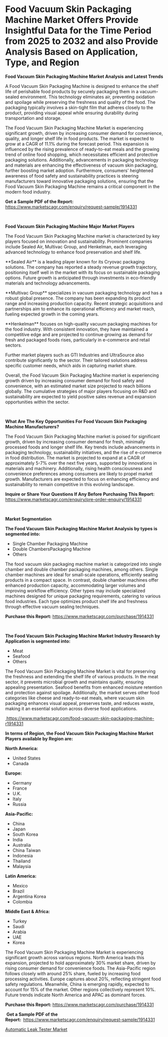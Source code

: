 <p><h1>Food Vacuum Skin Packaging Machine Market Offers Provide Insightful Data for the Time Period from 2025 to 2032 and also Provide Analysis Based on Application, Type, and Region</h1></p><p><strong>Food Vacuum Skin Packaging Machine Market Analysis and Latest Trends</strong></p>
<p><p>A Food Vacuum Skin Packaging Machine is designed to enhance the shelf life of perishable food products by securely packaging them in a vacuum-sealed environment. This technology eliminates air, preventing oxidation and spoilage while preserving the freshness and quality of the food. The packaging typically involves a skin-tight film that adheres closely to the product, providing visual appeal while ensuring durability during transportation and storage.</p><p>The Food Vacuum Skin Packaging Machine Market is experiencing significant growth, driven by increasing consumer demand for convenience, quality, and longer shelf life in food products. The market is expected to grow at a CAGR of 11.1% during the forecast period. This expansion is influenced by the rising prevalence of ready-to-eat meals and the growing trend of online food shopping, which necessitates efficient and protective packaging solutions. Additionally, advancements in packaging technology and materials are enhancing the effectiveness of vacuum skin packaging, further boosting market adoption. Furthermore, consumers' heightened awareness of food safety and sustainability practices is steering manufacturers toward innovative packaging solutions, ensuring that the Food Vacuum Skin Packaging Machine remains a critical component in the modern food industry.</p></p>
<p><strong>Get a Sample PDF of the Report:&nbsp;</strong> <a href="https://www.marketscagr.com/enquiry/request-sample/1914331?utm_campaign=2626&utm_medium=2&utm_source=Github&utm_content=ia&utm_term=01032025&utm_id=food-vacuum-skin-packaging-machine">https://www.marketscagr.com/enquiry/request-sample/1914331</a></p>
<p>&nbsp;</p>
<p><strong>Food Vacuum Skin Packaging Machine Major Market Players</strong></p>
<p><p>The Food Vacuum Skin Packaging Machine market is characterized by key players focused on innovation and sustainability. Prominent companies include Sealed Air, Multivac Group, and Henkelman, each leveraging advanced technology to enhance food preservation and shelf life.</p><p>**Sealed Air** is a leading player known for its Cryovac packaging solutions. The company has reported a steady revenue growth trajectory, positioning itself well in the market with its focus on sustainable packaging options. Future growth is anticipated through investments in eco-friendly materials and technology advancements.</p><p>**Multivac Group** specializes in vacuum packaging technology and has a robust global presence. The company has been expanding its product range and increasing production capacity. Recent strategic acquisitions and partnerships aim to enhance its operational efficiency and market reach, fueling expected growth in the coming years.</p><p>**Henkelman** focuses on high-quality vacuum packaging machines for the food industry. With consistent innovation, they have maintained a competitive edge and are projected to continue growing as demand for fresh and packaged foods rises, particularly in e-commerce and retail sectors.</p><p>Further market players such as GTI Industries and UltraSource also contribute significantly to the sector. Their tailored solutions address specific customer needs, which aids in capturing market share.</p><p>Overall, the Food Vacuum Skin Packaging Machine market is experiencing growth driven by increasing consumer demand for food safety and convenience, with an estimated market size projected to reach billions globally. The cumulative strategies of major players focusing on R&D and sustainability are expected to yield positive sales revenue and expansion opportunities within the sector.</p></p>
<p>&nbsp;</p>
<p><strong>What Are The Key Opportunities For Food Vacuum Skin Packaging Machine Manufacturers?</strong></p>
<p><p>The Food Vacuum Skin Packaging Machine market is poised for significant growth, driven by increasing consumer demand for fresh, minimally processed foods and longer shelf life. Key trends include advancements in packaging technology, sustainability initiatives, and the rise of e-commerce in food distribution. The market is projected to expand at a CAGR of approximately 5-7% over the next five years, supported by innovations in materials and machinery. Additionally, rising health consciousness and convenience preferences among consumers are likely to propel market growth. Manufacturers are expected to focus on enhancing efficiency and sustainability to remain competitive in this evolving landscape.</p></p>
<p><strong>Inquire or Share Your Questions If Any Before Purchasing This Report:</strong> <a href="https://www.marketscagr.com/enquiry/pre-order-enquiry/1914331?utm_campaign=2626&utm_medium=2&utm_source=Github&utm_content=ia&utm_term=01032025&utm_id=food-vacuum-skin-packaging-machine">https://www.marketscagr.com/enquiry/pre-order-enquiry/1914331</a></p>
<p>&nbsp;</p>
<p><strong>Market Segmentation</strong></p>
<p><strong>The Food Vacuum Skin Packaging Machine Market Analysis by types is segmented into:</strong></p>
<p><ul><li>Single Chamber Packaging Machine</li><li>Double ChambersPackaging Machine</li><li>Others</li></ul></p>
<p><p>The food vacuum skin packaging machine market is categorized into single chamber and double chamber packaging machines, among others. Single chamber machines are ideal for small-scale operations, efficiently sealing products in a compact space. In contrast, double chamber machines offer enhanced production capacity, accommodating larger volumes and improving workflow efficiency. Other types may include specialized machines designed for unique packaging requirements, catering to various food industries. Each type optimizes product shelf life and freshness through effective vacuum sealing techniques.</p></p>
<p><strong>Purchase this Report:&nbsp;</strong><a href="https://www.marketscagr.com/purchase/1914331?utm_campaign=2626&utm_medium=2&utm_source=Github&utm_content=ia&utm_term=01032025&utm_id=food-vacuum-skin-packaging-machine">https://www.marketscagr.com/purchase/1914331</a></p>
<p>&nbsp;</p>
<p><strong>The Food Vacuum Skin Packaging Machine Market Industry Research by Application is segmented into:</strong></p>
<p><ul><li>Meat</li><li>Seafood</li><li>Others</li></ul></p>
<p><p>The Food Vacuum Skin Packaging Machine Market is vital for preserving the freshness and extending the shelf life of various products. In the meat sector, it prevents microbial growth and maintains quality, ensuring appealing presentation. Seafood benefits from enhanced moisture retention and protection against spoilage. Additionally, the market serves other food categories like cheese and ready-to-eat meals, where vacuum skin packaging enhances visual appeal, preserves taste, and reduces waste, making it an essential solution across diverse food applications.</p></p>
<p><a href="https://www.marketscagr.com/food-vacuum-skin-packaging-machine-r1914331?utm_campaign=2626&utm_medium=2&utm_source=Github&utm_content=ia&utm_term=01032025&utm_id=food-vacuum-skin-packaging-machine">&nbsp;https://www.marketscagr.com/food-vacuum-skin-packaging-machine-r1914331</a></p>
<p><strong>In terms of Region, the Food Vacuum Skin Packaging Machine Market Players available by Region are:</strong></p>
<p>
    <p> <strong> North America: </strong>
        <ul>
            <li>United States</li>
            <li>Canada</li>
        </ul>
        </p> 
    <p> <strong> Europe: </strong>
        <ul>
            <li>Germany</li>
            <li>France</li>
            <li>U.K.</li>
            <li>Italy</li>
            <li>Russia</li>
        </ul>
        </p> 
    <p> <strong> Asia-Pacific: </strong>
        <ul>
            <li>China</li>
            <li>Japan</li>
            <li>South Korea</li>
            <li>India</li>
            <li>Australia</li>
            <li>China Taiwan</li>
            <li>Indonesia</li>
            <li>Thailand</li>
            <li>Malaysia</li>
        </ul>
        </p> 
    <p> <strong> Latin America: </strong>
        <ul>
            <li>Mexico</li>
            <li>Brazil</li>
            <li>Argentina Korea</li>
            <li>Colombia</li>
        </ul>
        </p> 
    <p> <strong> Middle East & Africa: </strong>
        <ul>
            <li>Turkey</li>
            <li>Saudi</li>
            <li>Arabia</li>
            <li>UAE</li>
            <li>Korea</li>
        </ul>
    </p>
    </p>
<p><p>The Food Vacuum Skin Packaging Machine Market is experiencing significant growth across various regions. North America leads this expansion, projected to hold approximately 30% market share, driven by rising consumer demand for convenience foods. The Asia-Pacific region follows closely with around 25% share, fueled by increasing food processing activities. Europe captures about 20%, reflecting stringent food safety regulations. Meanwhile, China is emerging rapidly, expected to account for 15% of the market. Other regions collectively represent 10%. Future trends indicate North America and APAC as dominant forces.</p></p>
<p><strong>Purchase this Report: </strong><a href="https://www.marketscagr.com/purchase/1914331?utm_campaign=2626&utm_medium=2&utm_source=Github&utm_content=ia&utm_term=01032025&utm_id=food-vacuum-skin-packaging-machine">https://www.marketscagr.com/purchase/1914331</a></p>
<p>&nbsp;<strong>Get a Sample PDF of the Report:&nbsp;&nbsp;</strong><a href="https://www.marketscagr.com/enquiry/request-sample/1914331?utm_campaign=2626&utm_medium=2&utm_source=Github&utm_content=ia&utm_term=01032025&utm_id=food-vacuum-skin-packaging-machine">https://www.marketscagr.com/enquiry/request-sample/1914331</a></p>
<p><strong></strong></p>
<p><p><a href="https://github.com/chungwimbu4/Market-Research-Report-List-1/blob/main/automatic-leak-tester-market.md?utm_campaign=2626&utm_medium=2&utm_source=Github&utm_content=ia&utm_term=01032025&utm_id=food-vacuum-skin-packaging-machine">Automatic Leak Tester Market</a></p></p>